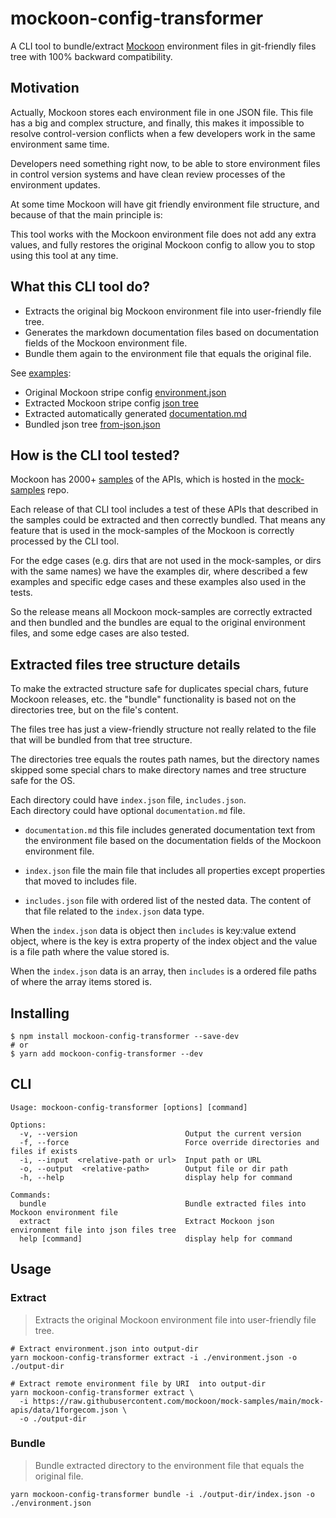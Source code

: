 # mockoon-config-transformer

A CLI tool to bundle/extract [Mockoon](https://Mockoon.com/) environment files in git-friendly files tree with 100% backward compatibility.

## Motivation
Actually, Mockoon stores each environment file in one JSON file.
This file has a big and complex structure, and finally,
this makes it impossible to resolve control-version conflicts when a few developers work in the same environment same time.

Developers need something right now, to be able to store environment files in control version systems and have clean review processes of the environment updates.

At some time Mockoon will have git friendly environment file structure, and because of that the main principle is:

This tool works with the Mockoon environment file does not add any extra values, and fully restores the original Mockoon config to allow you to stop using this tool at any time.

## What this CLI tool do?
- Extracts the original big Mockoon environment file into user-friendly file tree.
- Generates the markdown documentation files based on documentation fields of the Mockoon environment file.
- Bundle them again to the environment file that equals the original file.

See [examples](./examples):
- Original Mockoon stripe config [environment.json](./examples/environments/stripecom/environment.json)
- Extracted Mockoon stripe config [json tree](./examples/environments/stripecom/extract/json)
- Extracted automatically generated [documentation.md](./examples/environments/stripecom/extract/json/documentation.md)
- Bundled json tree [from-json.json](./examples/environments/stripecom/bundle/from-json.json)

## How is the CLI tool tested?
Mockoon has 2000+  [samples](https://Mockoon.com/mock-samples/category/all/) of the APIs, which is hosted in the [mock-samples](https://github.com/Mockoon/mock-samples) repo.

Each release of that CLI tool includes a test of these APIs that described in the samples could be extracted and then correctly bundled. That means any feature that is used in the mock-samples of the Mockoon is correctly processed by the CLI tool.  

For the edge cases (e.g. dirs that are not used in the mock-samples, or dirs with the same names) we have the examples dir, where described a few examples and specific edge cases and these examples also used in the tests.

So the release means all Mockoon mock-samples are correctly extracted and then bundled and the bundles are equal to the original environment files, and some edge cases are also tested.

## Extracted files tree structure details
To make the extracted structure safe for duplicates special chars, future Mockoon releases, etc. the "bundle" functionality is based not on the directories tree, but on the file's content.

The files tree has just a view-friendly structure not really related to the file that will be bundled from that tree structure.

The directories tree equals the routes path names, but the directory names skipped some special chars to make directory names and tree structure safe for the OS.

Each directory could have `index.json` file, `includes.json`.  
Each directory could have optional `documentation.md` file.  

- `documentation.md` this file includes generated documentation text from the environment file based on the documentation fields of the Mockoon environment file.  

- `index.json` file the main file that includes all properties except properties that moved to includes file.

- `includes.json` file with ordered list of the nested data. The content of that file related to the `index.json` data type.

When the `index.json` data is object then `includes` is key:value  extend object, where is the key is extra property of the index object and the value is a file path where the value stored is.

When the `index.json` data is an array, then `includes` is a ordered file paths of where the array items stored is.


## Installing
```
$ npm install mockoon-config-transformer --save-dev
# or 
$ yarn add mockoon-config-transformer --dev
```

## CLI
```
Usage: mockoon-config-transformer [options] [command]

Options:
  -v, --version                        Output the current version
  -f, --force                          Force override directories and files if exists
  -i, --input  <relative-path or url>  Input path or URL
  -o, --output  <relative-path>        Output file or dir path
  -h, --help                           display help for command

Commands:
  bundle                               Bundle extracted files into Mockoon environment file
  extract                              Extract Mockoon json environment file into json files tree
  help [command]                       display help for command
```

## Usage

### Extract
> Extracts the original Mockoon environment file into user-friendly file tree. 

```
# Extract environment.json into output-dir
yarn mockoon-config-transformer extract -i ./environment.json -o ./output-dir
```

```
# Extract remote environment file by URI  into output-dir
yarn mockoon-config-transformer extract \ 
  -i https://raw.githubusercontent.com/mockoon/mock-samples/main/mock-apis/data/1forgecom.json \ 
  -o ./output-dir
```

### Bundle
> Bundle extracted directory to the environment file that equals the original file.

```
yarn mockoon-config-transformer bundle -i ./output-dir/index.json -o ./environment.json
```
